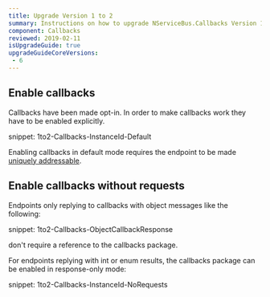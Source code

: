 ```yaml
---
title: Upgrade Version 1 to 2
summary: Instructions on how to upgrade NServiceBus.Callbacks Version 1 to 2.
component: Callbacks
reviewed: 2019-02-11
isUpgradeGuide: true
upgradeGuideCoreVersions:
 - 6
---
```



## Enable callbacks

Callbacks have been made opt-in. In order to make callbacks work they have to be enabled explicitly. 

snippet: 1to2-Callbacks-InstanceId-Default

Enabling callbacks in default mode requires the endpoint to be made [uniquely addressable](/nservicebus/messaging/callbacks.md#message-routing).

## Enable callbacks without requests

Endpoints only replying to callbacks with object messages like the following:

snippet: 1to2-Callbacks-ObjectCallbackResponse

don't require a reference to the callbacks package. 

For endpoints replying with int or enum results, the callbacks package can be enabled in response-only mode:

snippet: 1to2-Callbacks-InstanceId-NoRequests
